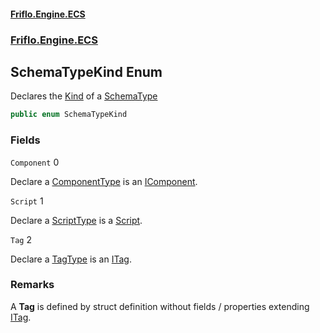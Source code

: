 #### [Friflo.Engine.ECS](index.md 'index')
### [Friflo.Engine.ECS](Friflo.Engine.ECS.md 'Friflo.Engine.ECS')

## SchemaTypeKind Enum

Declares the [Kind](SchemaType.Kind.md 'Friflo.Engine.ECS.SchemaType.Kind') of a [SchemaType](SchemaType.md 'Friflo.Engine.ECS.SchemaType')

```csharp
public enum SchemaTypeKind
```
### Fields

<a name='Friflo.Engine.ECS.SchemaTypeKind.Component'></a>

`Component` 0

Declare a [ComponentType](ComponentType.md 'Friflo.Engine.ECS.ComponentType') is an [IComponent](IComponent.md 'Friflo.Engine.ECS.IComponent').

<a name='Friflo.Engine.ECS.SchemaTypeKind.Script'></a>

`Script` 1

Declare a [ScriptType](ScriptType.md 'Friflo.Engine.ECS.ScriptType') is a [Script](SchemaTypeKind.md#Friflo.Engine.ECS.SchemaTypeKind.Script 'Friflo.Engine.ECS.SchemaTypeKind.Script').

<a name='Friflo.Engine.ECS.SchemaTypeKind.Tag'></a>

`Tag` 2

Declare a [TagType](TagType.md 'Friflo.Engine.ECS.TagType') is an [ITag](ITag.md 'Friflo.Engine.ECS.ITag').

### Remarks
A <b>Tag</b> is defined by struct definition without fields / properties extending [ITag](ITag.md 'Friflo.Engine.ECS.ITag').